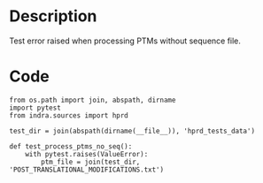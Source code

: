 # Description
Test error raised when processing PTMs without sequence file.

# Code
```
from os.path import join, abspath, dirname
import pytest
from indra.sources import hprd

test_dir = join(abspath(dirname(__file__)), 'hprd_tests_data')

def test_process_ptms_no_seq():
    with pytest.raises(ValueError):
        ptm_file = join(test_dir, 'POST_TRANSLATIONAL_MODIFICATIONS.txt')

```
